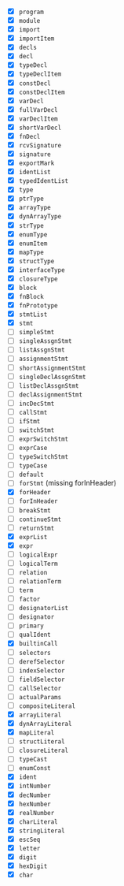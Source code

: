 - [x] `program`
- [x] `module`
- [x] `import`
- [x] `importItem`
- [x] `decls`
- [x] `decl`
- [x] `typeDecl`
- [x] `typeDeclItem`
- [x] `constDecl`
- [x] `constDeclItem`
- [x] `varDecl`
- [x] `fullVarDecl`
- [x] `varDeclItem`
- [x] `shortVarDecl`
- [x] `fnDecl`
- [x] `rcvSignature`
- [x] `signature`
- [x] `exportMark`
- [x] `identList`
- [x] `typedIdentList`
- [x] `type`
- [x] `ptrType`
- [x] `arrayType`
- [x] `dynArrayType`
- [x] `strType`
- [x] `enumType`
- [x] `enumItem`
- [x] `mapType`
- [x] `structType`
- [x] `interfaceType`
- [x] `closureType`
- [x] `block`
- [x] `fnBlock`
- [x] `fnPrototype`
- [x] `stmtList`
- [x] `stmt`
- [ ] `simpleStmt`
- [ ] `singleAssgnStmt`
- [ ] `listAssgnStmt`
- [ ] `assignmentStmt`
- [ ] `shortAssignmentStmt`
- [ ] `singleDeclAssgnStmt`
- [ ] `listDeclAssgnStmt`
- [ ] `declAssignmentStmt`
- [ ] `incDecStmt`
- [ ] `callStmt`
- [ ] `ifStmt`
- [ ] `switchStmt`
- [ ] `exprSwitchStmt`
- [ ] `exprCase`
- [ ] `typeSwitchStmt`
- [ ] `typeCase`
- [ ] `default`
- [ ] `forStmt` (missing forInHeader)
- [x] `forHeader`
- [ ] `forInHeader`
- [ ] `breakStmt`
- [ ] `continueStmt`
- [ ] `returnStmt`
- [x] `exprList`
- [x] `expr`
- [ ] `logicalExpr`
- [ ] `logicalTerm`
- [ ] `relation`
- [ ] `relationTerm`
- [ ] `term`
- [ ] `factor`
- [ ] `designatorList`
- [ ] `designator`
- [ ] `primary`
- [ ] `qualIdent`
- [x] `builtinCall`
- [ ] `selectors`
- [ ] `derefSelector`
- [ ] `indexSelector`
- [ ] `fieldSelector`
- [ ] `callSelector`
- [ ] `actualParams`
- [ ] `compositeLiteral`
- [x] `arrayLiteral`
- [x] `dynArrayLiteral`
- [x] `mapLiteral`
- [ ] `structLiteral`
- [ ] `closureLiteral`
- [ ] `typeCast`
- [ ] `enumConst`
- [x] `ident`
- [x] `intNumber`
- [x] `decNumber`
- [x] `hexNumber`
- [x] `realNumber`
- [x] `charLiteral`
- [x] `stringLiteral`
- [x] `escSeq`
- [x] `letter`
- [x] `digit`
- [x] `hexDigit`
- [x] `char`
